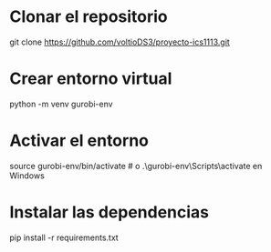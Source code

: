 # Clonar el repositorio
git clone https://github.com/voltioDS3/proyecto-ics1113.git

# Crear entorno virtual
python -m venv gurobi-env

# Activar el entorno
source gurobi-env/bin/activate  # o .\gurobi-env\Scripts\activate en Windows

# Instalar las dependencias
pip install -r requirements.txt